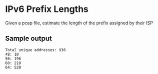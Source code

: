 # IPv6 Prefix Lengths
Given a pcap file, estimate the length of the prefix assigned by their ISP

## Sample output

```
Total unique addresses: 936
48: 10
56: 196
60: 210
64: 520
```
